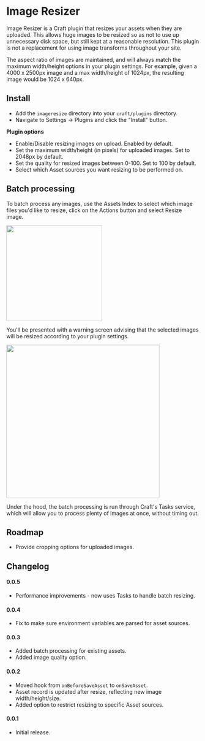 # Image Resizer

Image Resizer is a Craft plugin that resizes your assets when they are uploaded. This allows huge images to be resized so as not to use up unnecessary disk space, but still kept at a reasonable resolution. This plugin is not a replacement for using image transforms throughout your site.

The aspect ratio of images are maintained, and will always match the maximum width/height options in your plugin settings. For example, given a 4000 x 2500px image and a max width/height of 1024px, the resulting image would be 1024 x 640px.

## Install

- Add the `imageresize` directory into your `craft/plugins` directory.
- Navigate to Settings -> Plugins and click the "Install" button.

**Plugin options**

- Enable/Disable resizing images on upload. Enabled by default.
- Set the maximum width/height (in pixels) for uploaded images. Set to 2048px by default.
- Set the quality for resized images between 0-100. Set to 100 by default.
- Select which Asset sources you want resizing to be performed on.

## Batch processing

To batch process any images, use the Assets Index to select which image files you'd like to resize, click on the Actions button and select Resize image.

<img src="https://raw.githubusercontent.com/engram-design/ImageResizer/master/screenshots/elementactions.png" width="250" />

You'll be presented with a warning screen advising that the selected images will be resized according to your plugin settings.

<img src="https://raw.githubusercontent.com/engram-design/ImageResizer/master/screenshots/resizeelementaction.png" width="400" />

Under the hood, the batch processing is run through Craft's Tasks service, which will allow you to process plenty of images at once, without timing out.


## Roadmap

- Provide cropping options for uploaded images.


## Changelog

#### 0.0.5

- Performance improvements - now uses Tasks to handle batch resizing.

#### 0.0.4

- Fix to make sure environment variables are parsed for asset sources.

#### 0.0.3

- Added batch processing for existing assets.
- Added image quality option.

#### 0.0.2

- Moved hook from `onBeforeSaveAsset` to `onSaveAsset`.
- Asset record is updated after resize, reflecting new image width/height/size.
- Added option to restrict resizing to specific Asset sources.

#### 0.0.1

- Initial release.
